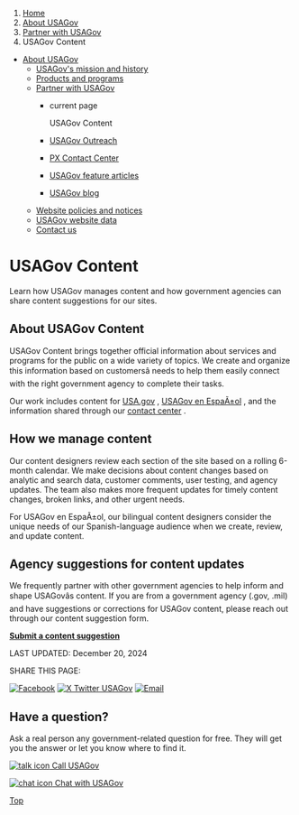 1. [Home](/)
2. [About USAGov](/about)
3. [Partner with USAGov](/partner-with-usagov)
4. USAGov Content

* [About USAGov](/about)
  + [USAGov's mission and history](/mission-history)
  + [Products and programs](/products-programs)
  + [Partner with USAGov](/partner-with-usagov)
    - current page

      USAGov Content
    - [USAGov Outreach](/outreach)
    - [PX Contact Center](/contact-center)
    - [USAGov feature articles](/features)
    - [USAGov blog](/blog)
  + [Website policies and notices](/website-policies-and-notices)
  + [USAGov website data](/website-analytics/)
  + [Contact us](/contact-us)

USAGov Content
==============

Learn how USAGov manages content and how government agencies can share content suggestions for our sites.

**About USAGov Content**
------------------------

USAGov Content brings together official information about services and programs for the public on a wide variety of topics. We create and organize this information based on customersâ needs to help them easily connect with the right government agency to complete their tasks.

Our work includes content for
[USA.gov](/)
,
[USAGov en EspaÃ±ol](/es/)
, and the information shared through our
[contact center](/contact-center)
.

**How we manage content**
-------------------------

Our content designers review each section of the site based on a rolling 6-month calendar. We make decisions about content changes based on analytic and search data, customer comments, user testing, and agency updates. The team also makes more frequent updates for timely content changes, broken links, and other urgent needs.

For USAGov en EspaÃ±ol, our bilingual content designers consider the unique needs of our Spanish-language audience when we create, review, and update content.

**Agency suggestions for content updates**
------------------------------------------

We frequently partner with other government agencies to help inform and shape USAGovâs content. If you are from a government agency (.gov, .mil) and have suggestions or corrections for USAGov content, please reach out through our content suggestion form.

[**Submit a content suggestion**](https://share.hsforms.com/1mRhCo4KvQ7iT42bc12Cb7Qbeiw)

LAST UPDATED:
December 20, 2024

SHARE THIS PAGE:

[![Facebook](/themes/custom/usagov/images/social-media-icons/Facebook_Icon.svg)](https://www.facebook.com/sharer/sharer.php?u=https://www.usa.gov/content&v=3)
[![X Twitter USAGov](/themes/custom/usagov/images/social-media-icons/X_Twitter_Icon.svg?version=2)](https://twitter.com/intent/tweet?source=webclient&text=https://www.usa.gov/content)
[![Email](/themes/custom/usagov/images/social-media-icons/Email_Icon.svg?version=2)](mailto:?subject=https://www.usa.gov/content)

Have a question?
----------------

Ask a real person any government-related question for free. They will get you the answer or let you know where to find it.

[![talk icon](/themes/custom/usagov/images/ICONS_talk.png)
Call USAGov](/phone)

[![chat icon](/themes/custom/usagov/images/ICONS_chat.png)
Chat with USAGov](/chat)

[Top](#main-content)